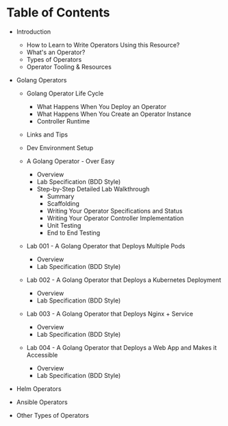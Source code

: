 # Table of Contents

- Introduction
  - How to Learn to Write Operators Using this Resource? 
  - What's an Operator?
  - Types of Operators
  - Operator Tooling & Resources

- Golang Operators
  
  - Golang Operator Life Cycle
    - What Happens When You Deploy an Operator
    - What Happens When You Create an Operator Instance
    - Controller Runtime
  
  - Links and Tips
  
  - Dev Environment Setup

  - A Golang Operator - Over Easy
    - Overview
    - Lab Specification (BDD Style)
    - Step-by-Step Detailed Lab Walkthrough
      - Summary
      - Scaffolding
      - Writing Your Operator Specifications and Status
      - Writing Your Operator Controller Implementation
      - Unit Testing
      - End to End Testing

  - Lab 001 - A Golang Operator that Deploys Multiple Pods
    - Overview
    - Lab Specification (BDD Style)

  - Lab 002 - A Golang Operator that Deploys a Kubernetes Deployment
    - Overview
    - Lab Specification (BDD Style)

  - Lab 003 - A Golang Operator that Deploys Nginx + Service
    - Overview
    - Lab Specification (BDD Style)

  - Lab 004 - A Golang Operator that Deploys a Web App and Makes it 
  Accessible
    - Overview
    - Lab Specification (BDD Style)

- Helm Operators

- Ansible Operators

- Other Types of Operators